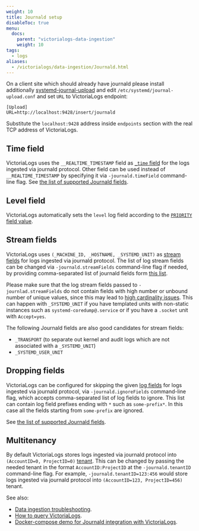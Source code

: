 ```yaml
---
weight: 10
title: Journald setup
disableToc: true
menu:
  docs:
    parent: "victorialogs-data-ingestion"
    weight: 10
tags:
  - logs
aliases:
  - /victorialogs/data-ingestion/Journald.html
---
```

On a client site which should already have journald please install additionally [systemd-journal-upload](https://www.freedesktop.org/software/systemd/man/latest/systemd-journal-upload.service.html) and edit `/etc/systemd/journal-upload.conf` and set `URL` to VictoriaLogs endpoint:

```
[Upload]
URL=http://localhost:9428/insert/journald
```

Substitute the `localhost:9428` address inside `endpoints` section with the real TCP address of VictoriaLogs.

## Time field

VictoriaLogs uses the `__REALTIME_TIMESTAMP` field as [`_time` field](https://docs.victoriametrics.com/victorialogs/keyconcepts/#time-field)
for the logs ingested via journald protocol. Other field can be used instead of `__REALTIME_TIMESTAMP` by specifying it via `-journald.timeField` command-line flag.
See [the list of supported Journald fields](https://www.freedesktop.org/software/systemd/man/latest/systemd.journal-fields.html).

## Level field

VictoriaLogs automatically sets the `level` log field according to the [`PRIORITY` field value](https://wiki.archlinux.org/title/Systemd/Journal).

## Stream fields

VictoriaLogs uses `(_MACHINE_ID, _HOSTNAME, _SYSTEMD_UNIT)` as [stream fields](https://docs.victoriametrics.com/victorialogs/keyconcepts/#stream-fields)
for logs ingested via journald protocol. The list of log stream fields can be changed via `-journald.streamFields` command-line flag if needed,
by providing comma-separated list of journald fields form [this list](https://www.freedesktop.org/software/systemd/man/latest/systemd.journal-fields.html).

Please make sure that the log stream fields passed to `-journlad.streamFields` do not contain fields with high number or unbound number of unique values,
since this may lead to [high cardinality issues](https://docs.victoriametrics.com/victorialogs/keyconcepts/#high-cardinality).
This can happen with `_SYSTEMD_UNIT` if you have templated units with non-static instances
such as `systemd-coredump@.service` or if you have a `.socket` unit with `Accept=yes`.

The following Journald fields are also good candidates for stream fields:

- `_TRANSPORT` (to separate out kernel and audit logs which are not associated with a `_SYSTEMD_UNIT`)
- `_SYSTEMD_USER_UNIT`

## Dropping fields

VictoriaLogs can be configured for skipping the given [log fields](https://docs.victoriametrics.com/victorialogs/keyconcepts/#data-model)
for logs ingested via journald protocol, via `-journald.ignoreFields` command-line flag, which accepts comma-separated list of log fields to ignore.
This list can contain log field prefixes ending with `*` such as `some-prefix*`. In this case all the fields starting from `some-prefix` are ignored.

See [the list of supported Journald fields](https://www.freedesktop.org/software/systemd/man/latest/systemd.journal-fields.html).

## Multitenancy

By default VictoriaLogs stores logs ingested via journald protocol into `(AccountID=0, ProjectID=0)` [tenant](https://docs.victoriametrics.com/victorialogs/#multitenancy).
This can be changed by passing the needed tenant in the format `AccountID:ProjectID` at the `-journald.tenantID` command-line flag.
For example, `-journald.tenantID=123:456` would store logs ingested via journald protocol into `(AccountID=123, ProjectID=456)` tenant.

See also:

- [Data ingestion troubleshooting](https://docs.victoriametrics.com/victorialogs/data-ingestion/#troubleshooting).
- [How to query VictoriaLogs](https://docs.victoriametrics.com/victorialogs/querying/).
- [Docker-compose demo for Journald integration with VictoriaLogs](https://github.com/VictoriaMetrics/VictoriaMetrics/tree/master/deployment/docker/victorialogs/journald).
